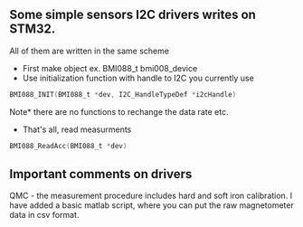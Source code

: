 ## Some simple sensors I2C drivers writes on STM32. 
All of them are written in the same scheme 
- First make object ex. BMI088_t bmi008_device  
- Use initialization function with handle to I2C you currently use  
``` c
BMI088_INIT(BMI088_t *dev, I2C_HandleTypeDef *i2cHandle)
```
Note* there are no functions to rechange the data rate etc. 

- That's all, read measurments 
``` c
BMI088_ReadAcc(BMI088_t *dev)
```

## Important comments on drivers 
QMC - the measurement procedure includes hard and soft iron calibration. 
I have added a basic matlab script, where you can put the raw magnetometer data in csv format. 
